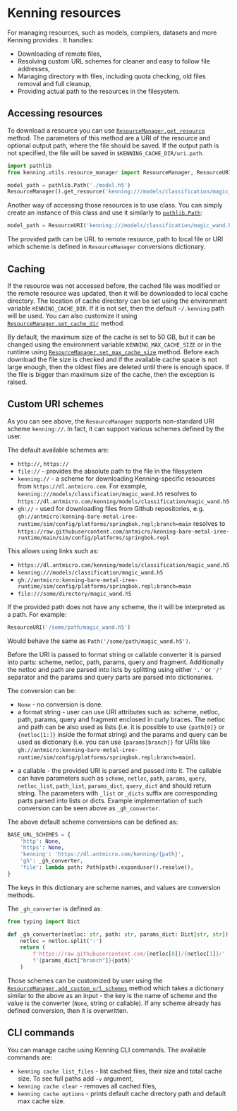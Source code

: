 # Kenning resources

For managing resources, such as models, compilers, datasets and more Kenning provides [](resourcemanager-api).
It handles:

* Downloading of remote files,
* Resolving custom URL schemes for cleaner and easy to follow file addresses,
* Managing directory with files, including quota checking, old files removal and full cleanup,
* Providing actual path to the resources in the filesystem.

## Accessing resources

To download a resource you can use [`ResourceManager.get_resource`](resourcemanager-api) method.
The parameters of this method are a URI of the resource and optional output path, where the file should be saved.
If the output path is not specified, the file will be saved in `$KENNING_CACHE_DIR/uri.path`.

```python
import pathlib
from kenning.utils.resource_manager import ResourceManager, ResourceURI

model_path = pathlib.Path('./model.h5')
ResourceManager().get_resource('kenning:///models/classification/magic_wand.h5', model_path)
```

Another way of accessing those resources is to use [](resourceuri-api) class.
You can simply create an instance of this class and use it similarly to [`pathlib.Path`](https://docs.python.org/3/library/pathlib.html#pathlib.Path):

```python
model_path = ResourceURI('kenning:///models/classification/magic_wand.h5')
```

The provided path can be URL to remote resource, path to local file or URI which scheme is defined in `ResourceManager` conversions dictionary.

## Caching

If the resource was not accessed before, the cached file was modified or the remote resource was updated, then it will be downloaded to local cache directory.
The location of cache directory can be set using the environment variable `KENNING_CACHE_DIR`.
If it is not set, then the default `~/.kenning` path will be used.
You can also customize it using [`ResourceManager.set_cache_dir`](resourcemanager-api) method.

By default, the maximum size of the cache is set to 50 GB, but it can be changed using the environment variable `KENNING_MAX_CACHE_SIZE` or in the runtime using [`ResourceManager.set_max_cache_size`](resourcemanager-api) method.
Before each download the file size is checked and if the available cache space is not large enough, then the oldest files are deleted until there is enough space.
If the file is bigger than maximum size of the cache, then the exception is raised.

## Custom URI schemes

As you can see above, the `ResourceManager` supports non-standard URI scheme `kenning://`.
In fact, it can support various schemes defined by the user.

The default available schemes are:

* `http://`, `https://`
* `file://` - provides the absolute path to the file in the filesystem
* `kenning://` - a scheme for downloading Kenning-specific resources from `https://dl.antmicro.com`.
  For example, `kenning:///models/classification/magic_wand.h5` resolves to `https://dl.antmicro.com/kenning/models/classification/magic_wand.h5`
* `gh://` - used for downloading files from Github repositories, e.g. `gh://antmicro:kenning-bare-metal-iree-runtime/sim/config/platforms/springbok.repl;branch=main` resolves to `https://raw.githubusercontent.com/antmicro/kenning-bare-metal-iree-runtime/main/sim/config/platforms/springbok.repl`


This allows using links such as:
- `https://dl.antmicro.com/kenning/models/classification/magic_wand.h5`
- `kenning:///models/classification/magic_wand.h5`
- `gh://antmicro:kenning-bare-metal-iree-runtime/sim/config/platforms/springbok.repl;branch=main`
- `file:///some/directory/magic_wand.h5`


If the provided path does not have any scheme, the it will be interpreted as a path.
For example:

```python
ResourceURI('/some/path/magic_wand.h5')
```

Would behave the same as `Path('/some/path/magic_wand.h5')`.

Before the URI is passed to format string or callable converter it is parsed into parts: scheme, netloc, path, params, query and fragment.
Additionally the netloc and path are parsed into lists by splitting using either `'.'` or `'/'` separator and the params and query parts are parsed into dictionaries.

The conversion can be:

* `None` - no conversion is done.
* a format string - user can use URI attributes such as: scheme, netloc, path, params, query and fragment enclosed in curly braces.
  The netloc and path can be also used as lists (i.e. it is possible to use `{path[0]}` or `{netloc[1:]}` inside the format string) and the params and query can be used as dictionary (i.e. you can use `{params[branch]}` for URIs like `gh://antmicro:kenning-bare-metal-iree-runtime/sim/config/platforms/springbok.repl;branch=main`).
- a callable - the provided URI is parsed and passed into it.
  The callable can have parameters such as `scheme`, `netloc`, `path`, `params`, `query`, `netloc_list`, `path_list`, `params_dict`, `query_dict` and should return string.
  The parameters with `_list` or `_dicts` suffix are corresponding parts parsed into lists or dicts.
  Example implementation of such conversion can be seen above as `_gh_converter`.

The above default scheme conversions can be defined as:

```python test-skip
BASE_URL_SCHEMES = {
    'http': None,
    'https': None,
    'kenning': 'https://dl.antmicro.com/kenning/{path}',
    'gh': _gh_converter,
    'file': lambda path: Path(path).expanduser().resolve(),
}
```

The keys in this dictionary are scheme names, and values are conversion methods.

The `_gh_converter` is defined as:

```python
from typing import Dict

def _gh_converter(netloc: str, path: str, params_dict: Dict[str, str]) -> str:
    netloc = netloc.split(':')
    return (
        f'https://raw.githubusercontent.com/{netloc[0]}/{netloc[1]}/'
        f'{params_dict["branch"]}{path}'
    )
```

Those schemes can be customized by user using the [`ResourceManager.add_custom_url_schemes`](resourcemanager-api) method which takes a dictionary similar to the above as an input - the key is the name of scheme and the value is the converter (`None`, string or callable).
If any scheme already has defined conversion, then it is overwritten.

## CLI commands

You can manage cache using Kenning CLI commands.
The available commands are:

* `kenning cache list_files` - list cached files, their size and total cache size.
  To see full paths add `-v` argument,
* `kenning cache clear` - removes all cached files,
* `kenning cache options` - prints default cache directory path and default max cache size.
